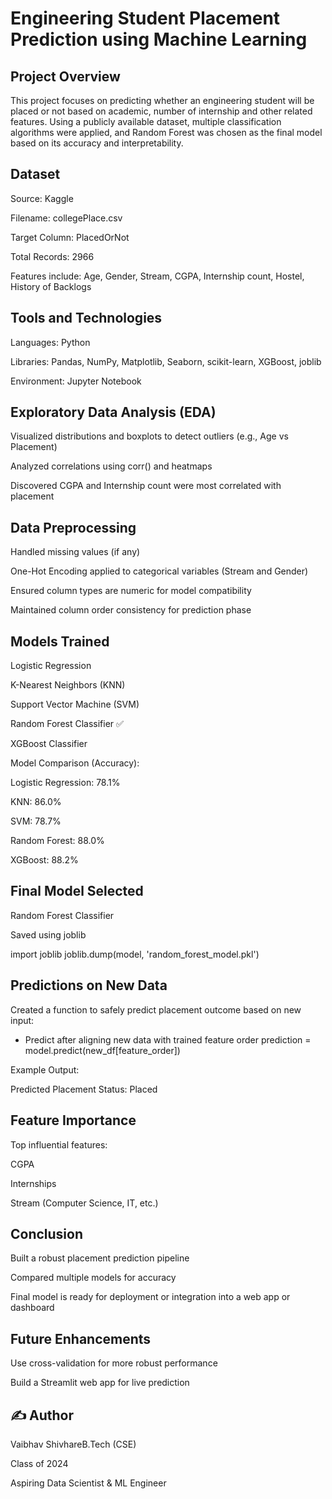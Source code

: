 # Engineering Student Placement Prediction using Machine Learning

## Project Overview

This project focuses on predicting whether an engineering student will be placed or not based on academic, number of internship and other related features. Using a publicly available dataset, multiple classification algorithms were applied, and Random Forest was chosen as the final model based on its accuracy and interpretability.

## Dataset

Source: Kaggle

Filename: collegePlace.csv

Target Column: PlacedOrNot

Total Records: 2966

Features include: Age, Gender, Stream, CGPA, Internship count, Hostel, History of Backlogs

## Tools and Technologies

Languages: Python

Libraries: Pandas, NumPy, Matplotlib, Seaborn, scikit-learn, XGBoost, joblib

Environment: Jupyter Notebook

## Exploratory Data Analysis (EDA)

Visualized distributions and boxplots to detect outliers (e.g., Age vs Placement)

Analyzed correlations using corr() and heatmaps

Discovered CGPA and Internship count were most correlated with placement

## Data Preprocessing

Handled missing values (if any)

One-Hot Encoding applied to categorical variables (Stream and Gender)

Ensured column types are numeric for model compatibility

Maintained column order consistency for prediction phase

## Models Trained

Logistic Regression

K-Nearest Neighbors (KNN)

Support Vector Machine (SVM)

Random Forest Classifier ✅

XGBoost Classifier

Model Comparison (Accuracy):

Logistic Regression: 78.1%

KNN: 86.0%

SVM: 78.7%

Random Forest: 88.0%

XGBoost: 88.2%

## Final Model Selected

Random Forest Classifier

Saved using joblib

import joblib
joblib.dump(model, 'random_forest_model.pkl')

## Predictions on New Data

Created a function to safely predict placement outcome based on new input:

* Predict after aligning new data with trained feature order
prediction = model.predict(new_df[feature_order])

Example Output:

Predicted Placement Status: Placed

## Feature Importance

Top influential features:

CGPA

Internships

Stream (Computer Science, IT, etc.)

## Conclusion

Built a robust placement prediction pipeline

Compared multiple models for accuracy

Final model is ready for deployment or integration into a web app or dashboard

## Future Enhancements

Use cross-validation for more robust performance

Build a Streamlit web app for live prediction

## ✍️ Author

Vaibhav ShivhareB.Tech (CSE)

Class of 2024

Aspiring Data Scientist & ML Engineer
